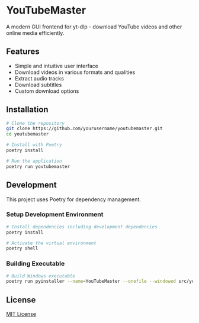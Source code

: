 # YouTubeMaster

A modern GUI frontend for yt-dlp - download YouTube videos and other online media efficiently.

## Features

- Simple and intuitive user interface
- Download videos in various formats and qualities
- Extract audio tracks
- Download subtitles
- Custom download options

## Installation

```bash
# Clone the repository
git clone https://github.com/yourusername/youtubemaster.git
cd youtubemaster

# Install with Poetry
poetry install

# Run the application
poetry run youtubemaster
```

## Development

This project uses Poetry for dependency management.

### Setup Development Environment

```bash
# Install dependencies including development dependencies
poetry install

# Activate the virtual environment
poetry shell
```

### Building Executable

```bash
# Build Windows executable
poetry run pyinstaller --name=YouTubeMaster --onefile --windowed src/youtubemaster/main.py
```

## License

[MIT License](LICENSE)
